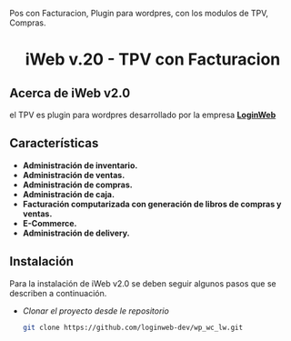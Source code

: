 Pos con Facturacion, Plugin para wordpres, con los modulos de TPV, Compras.
<h1 align="center">iWeb v.20 - TPV con Facturacion </h1>

## Acerca de iWeb v2.0

el TPV es plugin para wordpres desarrollado por la empresa **[LoginWeb](https://loginweb.dev/)**

## Características

- **Administración de inventario.**
- **Administración de ventas.**
- **Administración de compras.**
- **Administración de caja.**
- **Facturación computarizada con generación de libros de compras y ventas.**
- **E-Commerce.**
- **Administración de delivery.**


## Instalación

Para la instalación de iWeb v2.0 se deben seguir algunos pasos que se describen a continuación.

- *Clonar el proyecto desde le repositorio*
    ```bash
    git clone https://github.com/loginweb-dev/wp_wc_lw.git
